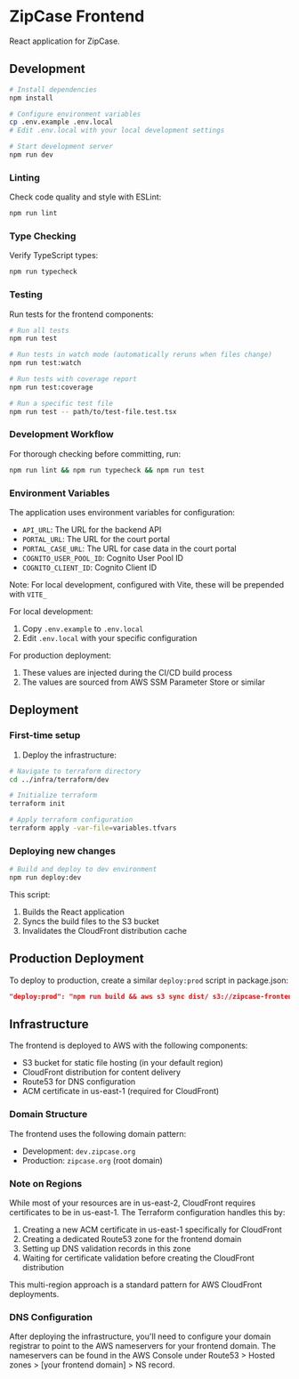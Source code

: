 # ZipCase Frontend

React application for ZipCase.

## Development

```bash
# Install dependencies
npm install

# Configure environment variables
cp .env.example .env.local
# Edit .env.local with your local development settings

# Start development server
npm run dev
```

### Linting

Check code quality and style with ESLint:

```bash
npm run lint
```

### Type Checking

Verify TypeScript types:

```bash
npm run typecheck
```

### Testing

Run tests for the frontend components:

```bash
# Run all tests
npm run test

# Run tests in watch mode (automatically reruns when files change)
npm run test:watch

# Run tests with coverage report
npm run test:coverage

# Run a specific test file
npm run test -- path/to/test-file.test.tsx
```

### Development Workflow

For thorough checking before committing, run:

```bash
npm run lint && npm run typecheck && npm run test
```

### Environment Variables

The application uses environment variables for configuration:

- `API_URL`: The URL for the backend API
- `PORTAL_URL`: The URL for the court portal
- `PORTAL_CASE_URL`: The URL for case data in the court portal
- `COGNITO_USER_POOL_ID`: Cognito User Pool ID
- `COGNITO_CLIENT_ID`: Cognito Client ID

Note: For local development, configured with Vite, these will be prepended with `VITE_`

For local development:

1. Copy `.env.example` to `.env.local`
2. Edit `.env.local` with your specific configuration

For production deployment:

1. These values are injected during the CI/CD build process
2. The values are sourced from AWS SSM Parameter Store or similar

## Deployment

### First-time setup

1. Deploy the infrastructure:

```bash
# Navigate to terraform directory
cd ../infra/terraform/dev

# Initialize terraform
terraform init

# Apply terraform configuration
terraform apply -var-file=variables.tfvars
```

### Deploying new changes

```bash
# Build and deploy to dev environment
npm run deploy:dev
```

This script:

1. Builds the React application
2. Syncs the build files to the S3 bucket
3. Invalidates the CloudFront distribution cache

## Production Deployment

To deploy to production, create a similar `deploy:prod` script in package.json:

```json
"deploy:prod": "npm run build && aws s3 sync dist/ s3://zipcase-frontend-prod && aws cloudfront create-invalidation --distribution-id YOUR_PROD_DISTRIBUTION_ID --paths \"/*\""
```

## Infrastructure

The frontend is deployed to AWS with the following components:

- S3 bucket for static file hosting (in your default region)
- CloudFront distribution for content delivery
- Route53 for DNS configuration
- ACM certificate in us-east-1 (required for CloudFront)

### Domain Structure

The frontend uses the following domain pattern:

- Development: `dev.zipcase.org`
- Production: `zipcase.org` (root domain)

### Note on Regions

While most of your resources are in us-east-2, CloudFront requires certificates to be in us-east-1. The Terraform configuration handles this by:

1. Creating a new ACM certificate in us-east-1 specifically for CloudFront
2. Creating a dedicated Route53 zone for the frontend domain
3. Setting up DNS validation records in this zone
4. Waiting for certificate validation before creating the CloudFront distribution

This multi-region approach is a standard pattern for AWS CloudFront deployments.

### DNS Configuration

After deploying the infrastructure, you'll need to configure your domain registrar to point to the AWS nameservers for your frontend domain. The nameservers can be found in the AWS Console under Route53 > Hosted zones > [your frontend domain] > NS record.
